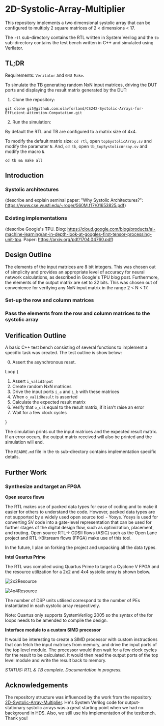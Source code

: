 # 2D-Systolic-Array-Multiplier

This repository implements a two dimensional systolic array that can be
configured to multiply 2 square matrices of 2 < dimensions < 17.

The `rtl` sub-directory contains the RTL written in System Verilog and the `tb`
sub-directory contains the test bench written in C++ and simulated using
Verilator.

## TL;DR

Requirements: `Verilator` and `GNU Make`.

To simulate the TB generating random NxN input matrices, driving the DUT ports
and displaying the result matrix generated by the DUT:

1. Clone the repository:
```
git clone git@github.com:olavforland/CS242-Systolic-Arrays-for-Efficient-Attention-Computation.git
```
2. Run the simulation:

By default the RTL and TB are configured to a matrix size of 4x4.

To modify the default matrix size: `cd rtl`, open `topSystolicArray.sv` and
modify the paramater `N`. And, `cd tb`, open `tb_topSystolicArray.sv` and modify
the macro `N`.

```
cd tb && make all
```

## Introduction

### Systolic architectures

(describe and explain seminal paper: "Why Systolic Architectures?": https://www.cse.wustl.edu/~roger/560M.f17/01653825.pdf)

### Existing implementations

(describe Google's TPU. Blog: https://cloud.google.com/blog/products/ai-machine-learning/an-in-depth-look-at-googles-first-tensor-processing-unit-tpu. Paper: https://arxiv.org/pdf/1704.04760.pdf)

## Design Outline


The elements of the input matrices are 8 bit integers. This was chosen out of
simplicity and provides an appropriate level of accuracy for neural network
calculations, as described in Google's TPU blog post. Furthermore, the elements
of the output matrix are set to 32 bits. This was chosen out of convenience for
verifying any NxN input matrix in the range 2 < N < 17.



### Set-up the row and column matrices



### Pass the elements from the row and column matrices to the systolic array


## Verification Outline

A basic C++ test bench consisting of several functions to implement a specific
task was created. The test outline is show below:

0. Assert the asynchronous reset.

Loop {

  1. Assert `i_validInput`
  2. Create random NxN matrices
  3. Drive the input ports `i_a` and `i_b` with these matrices
  4. When `o_validResult` is asserted
  5. Calculate the expected result matrix
  6. Verify that `o_c` is equal to the result matrix, if it isn't raise an error
  7. Wait for a few clock cycles

}

The simulation prints out the input matrices and the expected result matrix. If
an error occurs, the output matrix received will also be printed and the
simulation will end.

The `README.md` file in the `tb` sub-directory contains implementation specific
details.

## Further Work

### Synthesize and target an FPGA

**Open source flows**

The RTL makes use of packed data types for ease of coding and to make it easier
for others to understand the code. However, packed data types are not supported
by a widely used open source tool - Yosys. Yosys is used for converting SV code
into a  gate-level representation that can be used for further stages of the
digital design flow, such as optimization, placement, and routing. Open source
RTL-> GDSII flows (ASIC) such as the Open Lane project and RTL->Bitsream flows
(FPGA) make use of this tool.

In the future, I plan on forking the project and unpacking all the data types.

**Intel Quartus Prime**

The RTL was compiled using Quartus Prime to target a Cyclone V FPGA and the
resource utilization for a 2x2 and 4x4 systolic array is shown below.

![2x2Resource](images/2x2Resource.png)

![4x4Resource](images/4x4Resource.png)

The number of DSP units utilised correspond to the number of PEs instantiated in
each systolic array respectively.

Note: Quartus only supports SystemVerilog 2005 so the syntax of the for loops
needs to be amended to compile the design.

**Interface module to a custom SIMD processor**

It would be interesting to create a SIMD processor with custom instructions that
can fetch the input matrices from memory, and drive the input ports of the top
level module. The processor would then wait for a few clock cycles for the
result to be calculated. It would then read the output ports of the top level
module and write the result back to memory.

*STATUS: RTL & TB complete. Documentation in progress.*

## Acknowledgements

The repository structure was influenced by the work from the repository [2D-Systolic-Array-Multiplier](https://github.com/tms4517/2D-Systolic-Array-Multiplier). He's System Verilog code for output-stationary systolic arrays was a great starting point when we had no background in HDS. Also, we still use his implementation of the testbench. Thank you!

